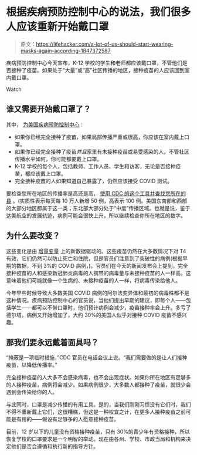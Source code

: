 # 根据疾病预防控制中心的说法，我们很多人应该重新开始戴口罩

> 原文：<https://lifehacker.com/a-lot-of-us-should-start-wearing-masks-again-according-1847372587>

疾病预防控制中心今天宣布，K-12 学校的学生和老师都应该戴口罩，不管他们是否接种了疫苗。如果处于“大量”或“高”社区传播的地区，接种疫苗的人应该回到室内戴口罩。

Watch

## 谁又需要开始戴口罩了？

其中， [为美国疾病预防控制中心](https://www.cdc.gov/coronavirus/2019-ncov/vaccines/fully-vaccinated-guidance.html) :

*   如果你已经完全接种了疫苗，如果局部传播严重或很高，你应该在室内戴上口罩。
*   如果你已经完全接种了疫苗*并且*家里有未接种疫苗或易受感染的人，不管社区传播水平如何，你可能都要戴上口罩。
*   K-12 学校的每个人，包括教师、工作人员、学生和访客，无论是否接种疫苗，都应该戴上口罩。
*   完全接种疫苗的人如果知道自己暴露了，仍然应该接受 COVID 测试。

要检查您所在地区的传播率是高还是高， [使用 CDC 的这个工具并查找您所在的县](https://covid.cdc.gov/covid-data-tracker/#county-view) 。(实质性表示每天每 10 万人新增 50 例，高表示 100 例。美国东南部和西部的大部分地区都属于这一类；东北部大部分处于“中度”传播区域。也就是说，鉴于达美航空的发展轨迹，病例可能会很快上升，所以继续检查你所在地区的数字。

## 为什么要改变？

这些变化是由 [增量变量](https://lifehacker.com/should-vaccinated-people-mask-up-against-the-delta-vari-1847212949) 上的新数据驱动的。这些疫苗仍然在大多数情况下对 T4 有效，它们仍然可以防止死亡和住院，但是官员们注意到了突破性的病例(根据早期的数据，不到 3%的 COVID 病例，)。官员们在今天的新闻发布会上提到，完全接种疫苗的人和感染新冠肺炎病毒的人携带的病毒量与未接种疫苗的人一样高。这意味着他们可能就像一个生病的、未接种疫苗的人一样，将病毒传染给他人。

今年早些时候导致大多数美国 COVID 病例的阿尔法变异体和最初的病毒株都不是这种情况。疾病预防控制中心的官员说，当他们提出早期的建议，即每个人——包括学生——都可以不带口罩时，他们预计病例会减少，疫苗接种率会上升。多亏了德尔塔，病例又开始增加了，大约 30%的美国人似乎对接种 COVID 疫苗不感兴趣。

## 那我们要永远戴着面具吗？

“掩蔽是一项临时措施，”CDC 官员在电话会议上说。“我们需要做的是让人们接种疫苗，以降低传播率。”

完全接种疫苗的人大多不会感染病毒，也不会出现症状。如果你所在地区有足够多的人接种疫苗，病例将会减少。如果病例很少，大多数人都接种了疫苗，就很少会遇到会传染给你的人。

与此同时，口罩是减少传播的有用工具。是的，当我们刚刚习惯没有它们时，我们不得不重新戴上它们，这很糟糕，但这是一种权宜之计，在更多人接种疫苗之前可能是有用的——假设有足够多的人愿意接种疫苗。

目前，12 岁以下的儿童没有资格接种疫苗，只有 30%的青少年有资格接种，所以恢复学校的口罩要求是一个明智的举动。现在由各州、学校、市政当局和机构来决定他们是否会遵循和执行新的指导方针。